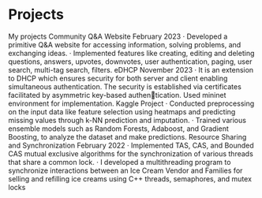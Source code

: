 # Projects
My projects
Community Q&A Website February 2023
· Developed a primitive Q&A website for accessing information, solving problems, and exchanging ideas.
· Implemented features like creating, editing and deleting questions, answers, upvotes, downvotes, user
authentication, paging, user search, multi-tag search, filters.
eDHCP November 2023
· It is an extension to DHCP which ensures security for both server and client enabling simultaneous
authentication. The security is established via certificates facilitated by asymmetric key-based authentication. Used mininet environment for implementation.
Kaggle Project
· Conducted preprocessing on the input data like feature selection using heatmaps and predicting missing
values through k-NN prediction and imputation.
· Trained various ensemble models such as Random Forests, Adaboost, and Gradient Boosting, to analyze
the dataset and make predictions.
Resource Sharing and Synchronization February 2022
· Implemented TAS, CAS, and Bounded CAS mutual exclusive algorithms for the synchronization of
various threads that share a common lock.
· I developed a multithreading program to synchronize interactions between an Ice Cream Vendor and
Families for selling and refilling ice creams using C++ threads, semaphores, and mutex locks
